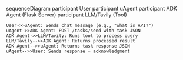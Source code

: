 sequenceDiagram
    participant User
    participant uAgent
    participant ADK Agent (Flask Server)
    participant LLM/Tavily (Tool)

    User->>uAgent: Sends chat message (e.g., "what is API?")
    uAgent->>ADK Agent: POST /tasks/send with task JSON
    ADK Agent->>LLM/Tavily: Runs tool to process query
    LLM/Tavily-->>ADK Agent: Returns processed result
    ADK Agent-->>uAgent: Returns task response JSON
    uAgent-->>User: Sends response + acknowledgment
